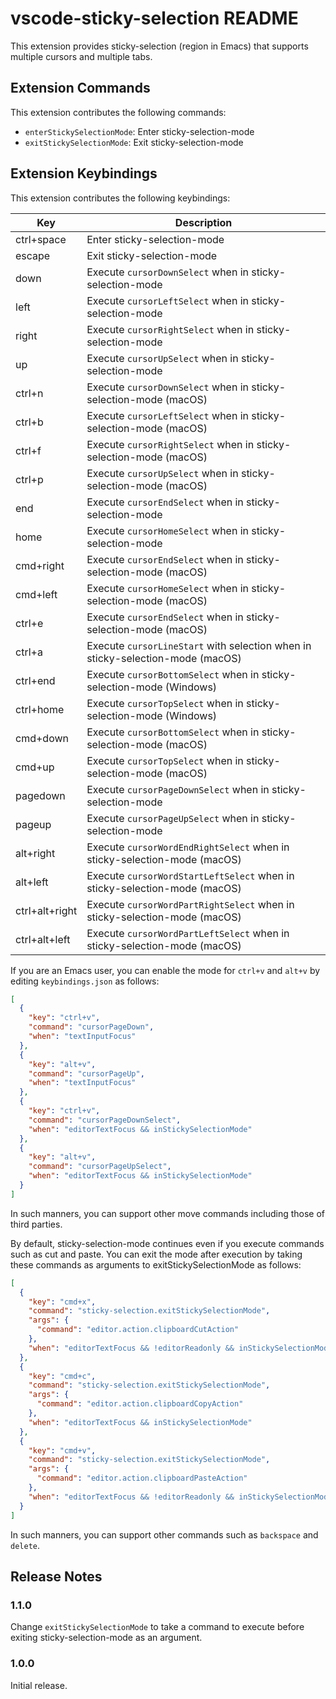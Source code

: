 # vscode-sticky-selection README

This extension provides sticky-selection (region in Emacs) that supports multiple cursors and multiple tabs.

## Extension Commands

This extension contributes the following commands:

- `enterStickySelectionMode`: Enter sticky-selection-mode
- `exitStickySelectionMode`: Exit sticky-selection-mode

## Extension Keybindings

This extension contributes the following keybindings:

| Key | Description |
|---|-----------|
| ctrl+space | Enter sticky-selection-mode |
| escape | Exit sticky-selection-mode |
| down | Execute `cursorDownSelect` when in sticky-selection-mode |
| left | Execute `cursorLeftSelect` when in sticky-selection-mode |
| right | Execute `cursorRightSelect` when in sticky-selection-mode |
| up | Execute `cursorUpSelect` when in sticky-selection-mode |
| ctrl+n | Execute `cursorDownSelect` when in sticky-selection-mode (macOS) |
| ctrl+b | Execute `cursorLeftSelect` when in sticky-selection-mode (macOS) |
| ctrl+f | Execute `cursorRightSelect` when in sticky-selection-mode (macOS) |
| ctrl+p | Execute `cursorUpSelect` when in sticky-selection-mode (macOS) |
| end | Execute `cursorEndSelect` when in sticky-selection-mode |
| home | Execute `cursorHomeSelect` when in sticky-selection-mode |
| cmd+right | Execute `cursorEndSelect` when in sticky-selection-mode (macOS) |
| cmd+left | Execute `cursorHomeSelect` when in sticky-selection-mode (macOS) |
| ctrl+e | Execute `cursorEndSelect` when in sticky-selection-mode (macOS) |
| ctrl+a | Execute `cursorLineStart` with selection when in sticky-selection-mode (macOS) |
| ctrl+end | Execute `cursorBottomSelect` when in sticky-selection-mode (Windows) |
| ctrl+home | Execute `cursorTopSelect` when in sticky-selection-mode (Windows) |
| cmd+down | Execute `cursorBottomSelect` when in sticky-selection-mode (macOS) |
| cmd+up | Execute `cursorTopSelect` when in sticky-selection-mode (macOS) |
| pagedown | Execute `cursorPageDownSelect` when in sticky-selection-mode |
| pageup | Execute `cursorPageUpSelect` when in sticky-selection-mode |
| alt+right | Execute `cursorWordEndRightSelect` when in sticky-selection-mode (macOS) |
| alt+left | Execute `cursorWordStartLeftSelect` when in sticky-selection-mode (macOS)
| ctrl+alt+right | Execute `cursorWordPartRightSelect` when in sticky-selection-mode (macOS) |
| ctrl+alt+left | Execute `cursorWordPartLeftSelect` when in sticky-selection-mode (macOS) |

If you are an Emacs user, you can enable the mode for `ctrl+v` and `alt+v` by editing `keybindings.json` as follows:

```json
[
  {
    "key": "ctrl+v",
    "command": "cursorPageDown",
    "when": "textInputFocus"
  },
  {
    "key": "alt+v",
    "command": "cursorPageUp",
    "when": "textInputFocus"
  },
  {
    "key": "ctrl+v",
    "command": "cursorPageDownSelect",
    "when": "editorTextFocus && inStickySelectionMode"
  },
  {
    "key": "alt+v",
    "command": "cursorPageUpSelect",
    "when": "editorTextFocus && inStickySelectionMode"
  }
]
```

In such manners, you can support other move commands including those of third parties.

By default, sticky-selection-mode continues even if you execute commands such as cut and paste. You can exit the mode after execution by taking these commands as arguments to exitStickySelectionMode as follows:

```json
[
  {
    "key": "cmd+x",
    "command": "sticky-selection.exitStickySelectionMode",
    "args": {
      "command": "editor.action.clipboardCutAction"
    },
    "when": "editorTextFocus && !editorReadonly && inStickySelectionMode"
  },
  {
    "key": "cmd+c",
    "command": "sticky-selection.exitStickySelectionMode",
    "args": {
      "command": "editor.action.clipboardCopyAction"
    },
    "when": "editorTextFocus && inStickySelectionMode"
  },
  {
    "key": "cmd+v",
    "command": "sticky-selection.exitStickySelectionMode",
    "args": {
      "command": "editor.action.clipboardPasteAction"
    },
    "when": "editorTextFocus && !editorReadonly && inStickySelectionMode"
  }
]
```

In such manners, you can support other commands such as `backspace` and `delete`.

## Release Notes

### 1.1.0

Change `exitStickySelectionMode` to take a command to execute before exiting sticky-selection-mode as an argument.

### 1.0.0

Initial release.

